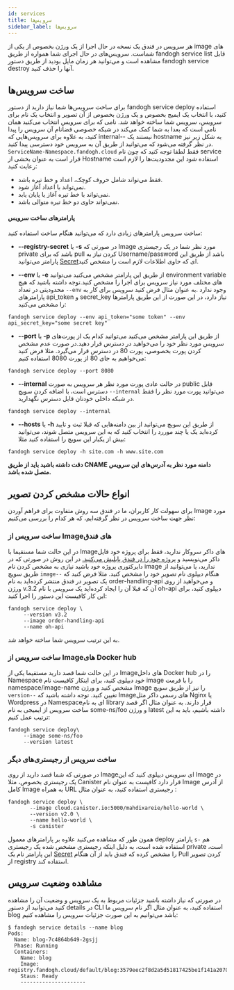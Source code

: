 ```yaml
---
id: services
title: سرویس‌ها
sidebar_label: سرویس‌ها
---
```


هر سرویس در فندق یک نسخه در حال اجرا از یک ورژن بخصوص از یکی از image های شماست. سرویس‌های در حال اجرای شما همواره از طریق fandogh service list قابل مشاهده است و می‌توانید هر زمان مایل بودید از طریق دستور fandogh service destroy آنها را حذف کنید.
## ساخت سرویس‌ها
برای ساخت سرویس‌ها شما نیاز دارید از دستور fandogh service deploy استفاده کنید، با انتخاب یک ایمیج بخصوص و یک ورژن بخصوص از‌ آن تصویر و انتخاب یک نام برای سرویس، سرویس شما ساخته خواهد شد.
نامی که برای سرویس انتخاب می‌کنید همان نامی است که بعدا به شما کمک می‌کند در شبکه خصوصی فضانام آن سرویس را پیدا کنید، به علاوه برای سرویس‌هایی که  internal-- نیستند یک hostname به شکل زیر نیز در نظر گرفته می‌شود که می‌توانید از طریق آن به سرویس خود دسترسی پیدا کنید.
`ServiceName-Namespace.fandogh.cloud`
فقط لطفا توجه کنید که چون نام service قرار است به عنوان بخشی از Hostname استفاده شود  این مجدودیت‌ها را لازم است رعایت کنید:
-   فقط می‌تواند شامل حروف کوچک، اعداد و خط تیره باشد.
-   نمی‌تواند با اعداد آغاز شود.
-   نمی‌تواند با خط تیره آغاز یا پایان یابد.
-   نمی‌تواند حاوی دو خط تیره متوالی باشد.

#### پارامتر‌های ساخت سرویس
ساخت سرویس پارامتر‌های زیادی دارد که می‌توانید هنگام ساخت استفاده کنید:

* **--registry-secret** یا **-s**
در صورتی که Image  مورد نظر شما در یک رجیستری private باشد که برای pull کردن نیاز به Username/password باشد از طریق این پارامتر می‌توانید [Secret](/docs/secret.html)ای که حاوی اطلاعات لازم است را مشخص کنید.

* **--env** یا **-e**
از طریق این پارامتر مشخص می‌کنید می‌توانید environment variable های مختلف مورد نیاز سرویس برای اجرا را مشخص کنید.توجه داشته باشید که هیچ محدودیتی در تعداد `--env` وجود ندارد .به عنوان مثال فرض کنید سرویس برای کار به پارامتر‌های api_token و secret_key نیاز دارد، در این صورت از این طریق پارامتر‌ها را مشخص می‌کنید:
```
fandogh service deploy --env api_token="some token" --env api_secret_key="some secret key"
```
* **--port** یا **-p**
از طریق این پارامتر مشخص می‌کنید می‌توانید کدام یک از پورت‌های سرویس مورد نظر خود را می‌خواهید در دسترس قرار دهید.در صورت عدم مشخص کردن پورت بخصوصی، پورت 80 در دسترس قرار می‌گیرد.
مثلا فرض کنید می‌خواهیم به جای 80 از پورت 8080 استفاده کنیم:
```
fandogh service deploy --port 8080
```
* **--internal**
در حالت عادی پورت مورد نظر هر سرویس به صورت public قابل دسترس است، با اضافه کردن سویچ `--internal‍` می‌توانید پورت مورد نظر را فقط در شبکه داخلی خودتان قابل دسترس نگهدارید.
```
fandogh service deploy --internal
```
* **--hosts** یا **-h**
از طریق این سویچ می‌توانید از بین دامنه‌هایی که قبلا ثبت و تایید کرده‌اید یک یا چند موررد را انتخاب کنید که به این سرویس متصل شوند، می‌توانید بیش از یکبار این سویچ را استفاده کنید مثلا:
```
fandogh service deploy -h site.com -h www.site.com
```
**دقت داشته باشید باید از طریق CNAME دامنه مورد نظر به آدرس‌های این سرویس متصل شده باشد.**

## انواع حالات مشخص کردن تصویر
برای سهولت کار کاربران، ما در فندق سه روش متفاوت برای فراهم آوردن Image مورد نظر جهت ساخت سرویس در نظر گرفته‌ایم، که هر کدام را بررسی می‌کنیم:
### ساخت سرویس از Imageهای فندق
در این حالت شما مستقیما با Image‌های داکر سروکار ندارید، فقط برای پروژه خود فایل داکر می‌نویسید و [پروژه خود را در فندق پابلیش می‌کنید.](/docs/images.html#%D8%B3%D8%A7%D8%AE%D8%AA-%D8%A7%DB%8C%D9%85%DB%8C%D8%AC-%D9%87%D8%A7)
در این روش در صورتی که در دایرکتوری پروژه خود باشید نیازی به مشخص کردن نام image ندارید، یا می‌توانید از طریق سویچ `image--` هنگام دیپلوی نام تصویر خود را مشخص کنید.
مثلا فرض کنید که یک تصویر در فندق منتشر کرده‌اید به نام order-handling-api و می‌خواهید از روی ورژن v.3.2 آن که قبلا آن را ایجاد کرده‌اید یک سرویس با نام oh-api دیپلوی کنید، برای این کار کافیست این دستور را اجرا کنید:
```
fandogh service deploy \
     --version v3.2
     --image order-handling-api
     --name oh-api
```
به این ترتیب سرویس شما ساخته خواهد شد.
### ساخت سرویس از Imageهای Docker hub
در این حالت شما قصد دارید مستقیما یکی از Imageهای داخل Docker hub را در Namespace خود دیپلوی کنید، برای اینکار کافیست نام image را با فرمت namespace/image-name مشخص کنید و ورژن Image را نیز از طریق سویچ `version--‍` تغیین کنید.
توجه داشته باشید که Imageهای رسمی داکر مثل Nginx یا Wordpress در Namespaceای به نام library قرار دارند.
به عنوان مثال اگر قصد ساخت سرویس از ایمیجی به نام some-ns/foo و ورژن latest داشته باشیم، باید به این ترتیب عمل کنیم:
```
fandogh service deploy\
     --image some-ns/foo
     --version latest
```

### ساخت سرویس از رجیستری‌های دیگر
در صورتی که شما قصد دارید از روی Imageای سرویس دیپلوی کنید که این Image در یک رجیستری بخصوص، مثلا Canister قرار دارد کافیست به عنوان نام Image از آدرس کامل Image به همراه URL رجیستری استفاده کنید، به عنوان مثال :
```
fandogh service deploy \
       --image cloud.canister.io:5000/mahdixareie/hello-world \
       --version v2.0 \
       --name hello-world \
       -s canister

```
همون طور که مشاهده می‌کنید علاوه بر پارامتر‌های معمول deploy پارامتر `s-` هم استفاده شده است، به دلیل اینکه رجیستری مشخص شده یک رجیستری private است، این پارامتر نام یک [Secret](/docs/secret.html) را مشخص کرده که فندق باید از آن هنگام Pull کردن تصویر از registry استفاده کند.

## مشاهده وضعیت سرویس
در صورتی که نیاز داشته باشید جزئیات مربوط به یک سرویس و وضعیت آن را مشاهده کنید می‌توانید از دستور details در CLI استفاده کنید، به عنوان مثال اگر نام سرویس ما blog باشد می‌توانیم به این صورت جزئیات سرویس را مشاهده کنیم:
```
$ fandogh service details --name blog
Pods:
  Name: blog-7c4864b649-2gsjj
  Phase: Running
  Containers:
    Name: blog
    Image: registry.fandogh.cloud/default/blog:3579eec2f8d2a5d51817425be1f141a2070d5e54
    Staus: Ready
    ---------------------


```

